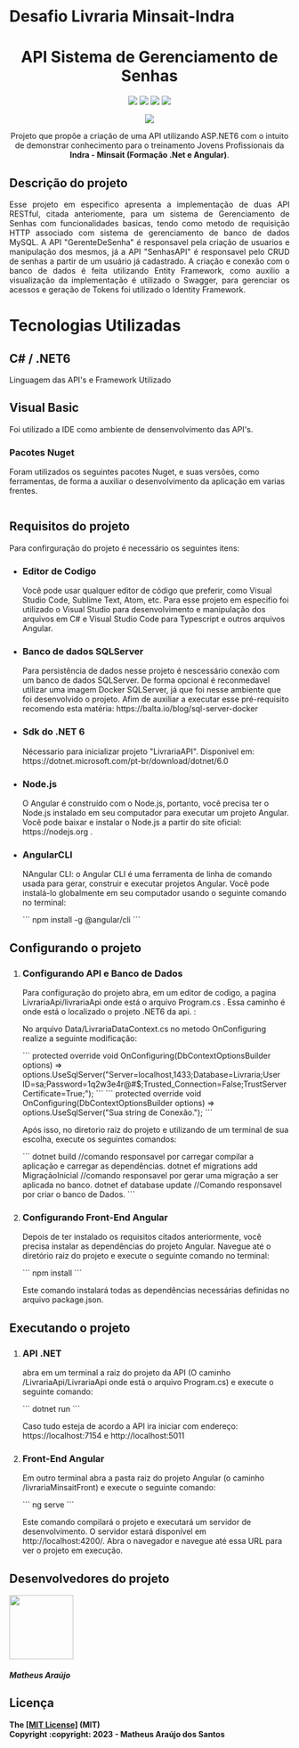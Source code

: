 <h1>Desafio Livraria Minsait-Indra<h1>
 
<h1 align="center"> API Sistema de Gerenciamento de Senhas </h1>

<div align="center">
  <img src="https://img.shields.io/badge/Microsoft_SQL_Server-CC2927?style=for-the-badge&logo=microsoft-sql-server&logoColor=white">
  <img src="https://img.shields.io/badge/c%23-%23239120.svg?style=for-the-badge&logo=c-sharp&logoColor=white">
  <img src="https://img.shields.io/badge/.NET-5C2D91?style=for-the-badge&logo=.net&logoColor=white">
  <img src="https://img.shields.io/badge/Angular-DD0031?style=for-the-badge&logo=angular&logoColor=white">
</div>

<p><p/>

<p align="center"><img src="http://img.shields.io/static/v1?label=STATUS&message=EM%20DESENVOLVIMENTO&color=GREEN&style=for-the-badge">

<p align="center">   Projeto que propõe a criação de uma API utilizando ASP.NET6 com o intuito de demonstrar conhecimento para o treinamento Jovens Profissionais da <b>Indra - Minsait (Formação .Net e Angular)</b>.</p>


<h2>Descrição do projeto</h2>
<p align="justify">Esse projeto em especifico apresenta a implementação de duas API RESTful, citada anteriomente, para um sistema de Gerenciamento de Senhas com funcionalidades basicas, tendo como metodo de requisição HTTP associado com sistema de gerenciamento de banco de dados MySQL. A API "GerenteDeSenha" é responsavel pela criação de usuarios e manipulação dos mesmos, já a API "SenhasAPI" é responsavel pelo CRUD de senhas a partir de um usuário já cadastrado. A criação e conexão com o banco de dados é feita utilizando Entity Framework, como auxilio a visualização da implementação é utilizado o Swagger, para gerenciar os acessos e geração de Tokens foi utilizado o Identity Framework.</p>


<h1>Tecnologias Utilizadas</h1>

<h2>C# / .NET6</h2>
<p>Linguagem das API's e Framework Utilizado<p>

<h2>Visual Basic</h2>
<p>Foi utilizado a IDE como ambiente de densenvolvimento das API's.</p>

<h3>Pacotes Nuget</h3>
<p>Foram utilizados os seguintes pacotes Nuget, e suas versões, como ferramentas, de forma a auxiliar o desenvolvimento da aplicação em varias frentes.</p>

```

```
<h2>Requisitos do projeto</h2>
<p>Para confirguração do projeto é necessário os seguintes itens:</p>
<ul>
    <li>
        <h3>Editor de Codigo</h3>
        <p>Você pode usar qualquer editor de código que preferir, como Visual Studio Code, Sublime Text, Atom, etc. Para esse projeto em especifio foi utilizado o Visual Studio para desenvolvimento e manipulação dos arquivos em C# e Visual Studio Code para Typescript e outros arquivos Angular.</p>
    </li>
    <li>
        <h3>Banco de dados SQLServer</h3>
        <p>Para persistência de dados nesse projeto é nescessário conexão com um banco de dados SQLServer. De forma opcional é reconmedavel utilizar uma imagem Docker SQLServer, já que foi nesse ambiente que foi desenvolvido o projeto. Afim de auxiliar a executar esse pré-requisito recomendo esta matéria: https://balta.io/blog/sql-server-docker</p>
    </li>
    <li>
        <h3>Sdk do .NET 6</h3>
        <p>Nécessario para inicializar projeto "LivrariaAPI". Disponivel em: https://dotnet.microsoft.com/pt-br/download/dotnet/6.0</p>
    </li>
    <li>
        <h3>Node.js</h3>
        <p>
        O Angular é construído com o Node.js, portanto, você precisa ter o Node.js instalado em seu computador para executar um projeto Angular. Você pode baixar e instalar o Node.js a partir do site oficial: https://nodejs.org .
        </p>
    </li>
    <li>
        <h3>AngularCLI</h3>
        <p>
        NAngular CLI: o Angular CLI é uma ferramenta de linha de comando usada para gerar, construir e executar projetos Angular. Você pode instalá-lo globalmente em seu computador usando o seguinte comando no terminal: 
        </p>
        ```
            npm install -g @angular/cli
        ```
    </li>
</ul>
<h2>Configurando o projeto</h2>
<ol>
    <li>
        <h3>Configurando API e Banco de Dados</h3>
        <p>Para configuração do projeto abra, em um editor de codigo, a pagina LivrariaApi/livrariaApi onde está o arquivo Program.cs . Essa caminho é onde está o localizado o projeto .NET6 da api. :</p>
        <p>No arquivo Data/LivrariaDataContext.cs no metodo OnConfiguring realize a seguinte modificação:</p>
        ```
                    protected override void OnConfiguring(DbContextOptionsBuilder options)
           => options.UseSqlServer("Server=localhost,1433;Database=Livraria;User ID=sa;Password=1q2w3e4r@#$;Trusted_Connection=False;TrustServerCertificate=True;");
        ```
        ```
                    protected override void OnConfiguring(DbContextOptionsBuilder options)
           => options.UseSqlServer("Sua string de Conexão.");
        ```
        <p>Após isso, no diretorio raiz do projeto e utilizando de um terminal de sua escolha, execute os seguintes comandos:</p>
        ```
            dotnet build //comando responsavel por carregar compilar a aplicação e carregar as dependências.
            dotnet ef migrations add MigraçãoInicial //comando responsavel por gerar uma migração a ser aplicada no banco.
            dotnet ef database update //Comando responsavel por criar o banco de Dados.
        ```
    </li>
    <li>
        <h3>Configurando Front-End Angular</h3>
        <p>Depois de ter instalado os requisitos citados anteriormente, você precisa instalar as dependências do projeto Angular. Navegue até o diretório raiz do projeto e execute o seguinte comando no terminal:</p>
        ```
            npm install
        ```
        <p>Este comando instalará todas as dependências necessárias definidas no arquivo package.json.</p>
    </li>
</ol>
<h2>Executando o projeto</h2>
<ol>
    <li>
        <h3>API .NET</h3>
        <p>abra em um terminal a raiz do projeto da API (O caminho /LivrariaApi/LivrariaApi onde está o arquivo Program.cs) e execute o seguinte comando:</p>
        ```
            dotnet run
        ```
        <p>Caso tudo esteja de acordo a API ira iniciar com endereço: https://localhost:7154 e http://localhost:5011</p>
    </li>
    <li>
        <h3>Front-End Angular</h3>
        <p>Em outro terminal abra a pasta raiz do projeto Angular (o caminho /livrariaMinsaitFront) e execute o seguinte comando:</p>
        ```
            ng serve
        ```
        <p>Este comando compilará o projeto e executará um servidor de desenvolvimento. O servidor estará disponível em http://localhost:4200/. Abra o navegador e navegue até essa URL para ver o projeto em execução.</p>
    </li>
</ol>


<h2>Desenvolvedores do projeto</h2>
<img src="https://avatars.githubusercontent.com/u/106783873?v=4" width=115><h5><b>Matheus Araújo<b></h5>

<h2>Licença</h2>
The <a href="https://github.com/mmatheusaraujoo/Desafio-LivrariaMinsait/blob/main/LICENSE.md">[MIT License]</a> (MIT)
<br>Copyright :copyright: 2023 - Matheus Araújo dos Santos

